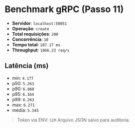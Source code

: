 # Benchmark gRPC (Passo 11)
- **Servidor**: `localhost:50051`
- **Operação**: `create`
- **Total requisições**: `200`
- **Concorrência**: `10`
- **Tempo total**: `107.17 ms`
- **Throughput**: `1866.23 req/s`
## Latência (ms)
- min: `4.177`
- p50: `5.263`
- p90: `6.060`
- p95: `6.164`
- p99: `6.263`
- max: `6.271`
- média: `5.345`

> Token via ENV: `SIM`
> Arquivo JSON salvo para auditoria.